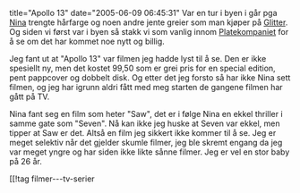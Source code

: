 title="Apollo 13"
date="2005-06-09 06:45:31"
Var en tur i byen i går pga <a href="http://nenia.slaskdot.org">Nina</a> trengte hårfarge og noen andre jente greier som man kjøper på <a href="http://www.glitter.no/">Glitter</a>. Og siden vi først var i byen så stakk vi som vanlig innom <a href="http://www.platekompaniet.no/">Platekompaniet</a> for å se om det har kommet noe nytt og billig.

Jeg fant ut at "Apollo 13" var filmen jeg hadde lyst til å se. Den er ikke spesiellt ny, men det kostet 99,50 som er grei pris for en special edition, pent pappcover og dobbelt disk. Og etter det jeg forsto så har ikke Nina sett filmen, og jeg har igrunn aldri fått med meg starten de gangene filmen har gått på TV.

Nina fant seg en film som heter "Saw", det er i følge Nina en ekkel thriller i samme gate som "Seven".  Nå kan ikke jeg huske at Seven var ekkel, men tipper at Saw er det. Altså en film jeg sikkert ikke kommer til å se. Jeg er meget selektiv når det gjelder skumle filmer, jeg ble skremt engang da jeg var meget yngre og har siden ikke likte sånne filmer. Jeg er vel en stor baby på 26 år.

[[!tag  filmer---tv-serier
